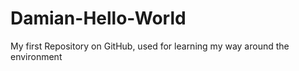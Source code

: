 # Damian-Hello-World
My first Repository on GitHub, used for learning my way around the environment
